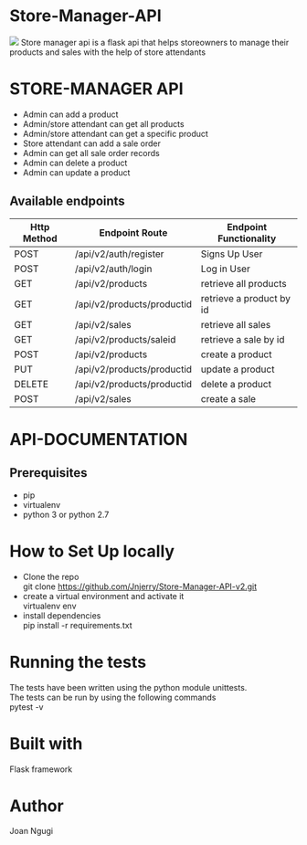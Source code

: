 # Store-Manager-API
<a href="https://codeclimate.com/github/Jnjerry/Store-Manager-API-v2/maintainability"><img src="https://api.codeclimate.com/v1/badges/4c6150d3b82d44e0b19f/maintainability" /></a>
Store manager api is a flask api that helps storeowners to manage their products and sales with the help of store attendants

# STORE-MANAGER API
- Admin can add a product
- Admin/store attendant can get all products
- Admin/store attendant can get a specific product
- Store attendant can add a sale order
- Admin can get all sale order records
- Admin can delete a product
- Admin can update a product
## Available endpoints
| Http Method | Endpoint Route | Endpoint Functionality |
| --- | --- | --- |
| POST| /api/v2/auth/register | Signs Up User
| POST | /api/v2/auth/login | Log in User
| GET | /api/v2/products | retrieve all products
| GET |/api/v2/products/productid| retrieve a product by id
| GET| /api/v2/sales | retrieve all sales
| GET |/api/v2/products/saleid | retrieve a sale by id
| POST | /api/v2/products | create a product
| PUT | /api/v2/products/productid | update a product
| DELETE | /api/v2/products/productid | delete a product
| POST |  /api/v2/sales | create a sale


# API-DOCUMENTATION


## Prerequisites
- pip
- virtualenv
- python 3 or python 2.7

# How to Set Up locally
- Clone the repo<br>
git clone https://github.com/Jnjerry/Store-Manager-API-v2.git<br>
- create a virtual environment and activate it <br>
virtualenv env<br>
- install dependencies <br>
pip install -r requirements.txt<br>

# Running the tests
The tests have been written using the python module unittests.<br>
The tests can be run by using the following commands<br>
pytest -v

# Built with
Flask framework

# Author
Joan Ngugi
